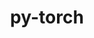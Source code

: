 ---
title: "py-torch"
layout: cache
categories: [package, develop-2024-11-17]
meta: {"versions": ["2.3.0", "2.4.1", "2.5.0", "2.5.1"], "compilers": ["apple-clang@=15.0.0", "gcc@=11.4.0", "gcc@=13.2.0"], "oss": ["ubuntu22.04", "ubuntu24.04", "ventura"], "platforms": ["darwin", "linux"], "targets": ["aarch64", "neoverse_v1", "x86_64_v3"], "stacks": ["e4s", "e4s-neoverse_v1", "ml-darwin-aarch64-mps", "ml-linux-aarch64-cpu", "ml-linux-aarch64-cuda", "ml-linux-x86_64-cpu", "ml-linux-x86_64-cuda", "root"], "num_specs": 41, "num_specs_by_stack": {"ml-darwin-aarch64-mps": 7, "root": 41, "e4s-neoverse_v1": 5, "e4s": 3, "ml-linux-aarch64-cuda": 6, "ml-linux-aarch64-cpu": 7, "ml-linux-x86_64-cpu": 7, "ml-linux-x86_64-cuda": 6}}
spec_details: [{"hash": "vdd7brz3i7qkhdzcrwqasze3eaazndyb", "compiler": "apple-clang@=15.0.0", "versions": ["2.5.1"], "os": "ventura", "platform": "darwin", "target": "aarch64", "variants": ["build_system=python_pip", "~caffe2", "~cuda", "~custom-protobuf", "~debug", "+distributed", "+fbgemm", "+gloo", "+kineto", "+metal", "~mkldnn", "+mpi", "+mps", "+numpy", "+onnx_ml", "+openmp", "~qnnpack", "~rocm", "+tensorpipe", "~test", "~ucc", "+xnnpack"], "stacks": ["ml-darwin-aarch64-mps", "root"], "size": "-", "tarball": "https://binaries.spack.io/develop-2024-11-17/build_cache/darwin-ventura-aarch64/apple-clang-15.0.0/py-torch-2.5.1/darwin-ventura-aarch64-apple-clang-15.0.0-py-torch-2.5.1-vdd7brz3i7qkhdzcrwqasze3eaazndyb.spack"}, {"hash": "mft3aklzo6woa2cs3fqqvhryiu5d6krr", "compiler": "apple-clang@=15.0.0", "versions": ["2.5.1"], "os": "ventura", "platform": "darwin", "target": "aarch64", "variants": ["build_system=python_pip", "~caffe2", "~cuda", "~custom-protobuf", "~debug", "+distributed", "+fbgemm", "+gloo", "+kineto", "+metal", "~mkldnn", "+mpi", "+mps", "+numpy", "+onnx_ml", "+openmp", "~qnnpack", "~rocm", "+tensorpipe", "~test", "~ucc", "+xnnpack"], "stacks": ["ml-darwin-aarch64-mps", "root"], "size": "-", "tarball": "https://binaries.spack.io/develop-2024-11-17/build_cache/darwin-ventura-aarch64/apple-clang-15.0.0/py-torch-2.5.1/darwin-ventura-aarch64-apple-clang-15.0.0-py-torch-2.5.1-mft3aklzo6woa2cs3fqqvhryiu5d6krr.spack"}, {"hash": "ej2rnmg4y6fpneuc5rsl2lxcr46qqv5u", "compiler": "apple-clang@=15.0.0", "versions": ["2.5.1"], "os": "ventura", "platform": "darwin", "target": "aarch64", "variants": ["build_system=python_pip", "~caffe2", "~cuda", "~custom-protobuf", "~debug", "+distributed", "+fbgemm", "+gloo", "+kineto", "+metal", "~mkldnn", "+mpi", "+mps", "+numpy", "+onnx_ml", "+openmp", "~qnnpack", "~rocm", "+tensorpipe", "~test", "~ucc", "+xnnpack"], "stacks": ["ml-darwin-aarch64-mps", "root"], "size": "-", "tarball": "https://binaries.spack.io/develop-2024-11-17/build_cache/darwin-ventura-aarch64/apple-clang-15.0.0/py-torch-2.5.1/darwin-ventura-aarch64-apple-clang-15.0.0-py-torch-2.5.1-ej2rnmg4y6fpneuc5rsl2lxcr46qqv5u.spack"}, {"hash": "z5r7r47w455dzqi66l3fyxfphqcr3jqh", "compiler": "apple-clang@=15.0.0", "versions": ["2.4.1"], "os": "ventura", "platform": "darwin", "target": "aarch64", "variants": ["build_system=python_pip", "~caffe2", "~cuda", "~custom-protobuf", "~debug", "+distributed", "+fbgemm", "+gloo", "+kineto", "+metal", "~mkldnn", "+mpi", "+mps", "+numpy", "+onnx_ml", "+openmp", "~qnnpack", "~rocm", "+tensorpipe", "~test", "~ucc", "+xnnpack"], "stacks": ["ml-darwin-aarch64-mps", "root"], "size": "-", "tarball": "https://binaries.spack.io/develop-2024-11-17/build_cache/darwin-ventura-aarch64/apple-clang-15.0.0/py-torch-2.4.1/darwin-ventura-aarch64-apple-clang-15.0.0-py-torch-2.4.1-z5r7r47w455dzqi66l3fyxfphqcr3jqh.spack"}, {"hash": "vdxnnsi55aqjrbiizkryekxupqmof6l6", "compiler": "apple-clang@=15.0.0", "versions": ["2.5.1"], "os": "ventura", "platform": "darwin", "target": "aarch64", "variants": ["build_system=python_pip", "~caffe2", "~cuda", "~custom-protobuf", "~debug", "+distributed", "+fbgemm", "+gloo", "+kineto", "+metal", "~mkldnn", "+mpi", "+mps", "+numpy", "+onnx_ml", "+openmp", "~qnnpack", "~rocm", "+tensorpipe", "~test", "~ucc", "+xnnpack"], "stacks": ["ml-darwin-aarch64-mps", "root"], "size": "-", "tarball": "https://binaries.spack.io/develop-2024-11-17/build_cache/darwin-ventura-aarch64/apple-clang-15.0.0/py-torch-2.5.1/darwin-ventura-aarch64-apple-clang-15.0.0-py-torch-2.5.1-vdxnnsi55aqjrbiizkryekxupqmof6l6.spack"}, {"hash": "ywcrknjku45gluthiqiu2kwfb4u2rk46", "compiler": "apple-clang@=15.0.0", "versions": ["2.3.0"], "os": "ventura", "platform": "darwin", "target": "aarch64", "variants": ["build_system=python_pip", "~caffe2", "~cuda", "~custom-protobuf", "~debug", "+distributed", "+fbgemm", "+gloo", "+kineto", "+metal", "~mkldnn", "+mpi", "+mps", "+numpy", "+onnx_ml", "+openmp", "~qnnpack", "~rocm", "+tensorpipe", "~test", "~ucc", "+xnnpack"], "stacks": ["ml-darwin-aarch64-mps", "root"], "size": "-", "tarball": "https://binaries.spack.io/develop-2024-11-17/build_cache/darwin-ventura-aarch64/apple-clang-15.0.0/py-torch-2.3.0/darwin-ventura-aarch64-apple-clang-15.0.0-py-torch-2.3.0-ywcrknjku45gluthiqiu2kwfb4u2rk46.spack"}, {"hash": "xi25soipwu5bk5tm3i5ia5qpbookyclm", "compiler": "apple-clang@=15.0.0", "versions": ["2.5.0"], "os": "ventura", "platform": "darwin", "target": "aarch64", "variants": ["build_system=python_pip", "~caffe2", "~cuda", "~custom-protobuf", "~debug", "+distributed", "+fbgemm", "+gloo", "+kineto", "+metal", "~mkldnn", "+mpi", "+mps", "+numpy", "+onnx_ml", "+openmp", "~qnnpack", "~rocm", "+tensorpipe", "~test", "~ucc", "+xnnpack"], "stacks": ["ml-darwin-aarch64-mps", "root"], "size": "-", "tarball": "https://binaries.spack.io/develop-2024-11-17/build_cache/darwin-ventura-aarch64/apple-clang-15.0.0/py-torch-2.5.0/darwin-ventura-aarch64-apple-clang-15.0.0-py-torch-2.5.0-xi25soipwu5bk5tm3i5ia5qpbookyclm.spack"}, {"hash": "xlhzmiqqd46qtrwmqduxoqidodlfbrwj", "compiler": "gcc@=11.4.0", "versions": ["2.5.1"], "os": "ubuntu22.04", "platform": "linux", "target": "neoverse_v1", "variants": ["build_system=python_pip", "~caffe2", "~cuda", "~custom-protobuf", "~debug", "+distributed", "+fbgemm", "+gloo", "+kineto", "~metal", "~mkldnn", "+mpi", "+numa", "+numpy", "+onnx_ml", "+openmp", "+qnnpack", "~rocm", "+tensorpipe", "~test", "~ucc", "+valgrind", "+xnnpack"], "stacks": ["e4s-neoverse_v1", "root"], "size": "-", "tarball": "https://binaries.spack.io/develop-2024-11-17/build_cache/linux-ubuntu22.04-neoverse_v1/gcc-11.4.0/py-torch-2.5.1/linux-ubuntu22.04-neoverse_v1-gcc-11.4.0-py-torch-2.5.1-xlhzmiqqd46qtrwmqduxoqidodlfbrwj.spack"}, {"hash": "2uoe2nkviad6v3kzaga3of4zqkqzbnr6", "compiler": "gcc@=11.4.0", "versions": ["2.5.1"], "os": "ubuntu22.04", "platform": "linux", "target": "neoverse_v1", "variants": ["build_system=python_pip", "~caffe2", "+cuda", "cuda_arch=75", "+cudnn", "~custom-protobuf", "~debug", "+distributed", "+fbgemm", "+gloo", "+kineto", "~magma", "~metal", "~mkldnn", "+mpi", "~nccl", "+numa", "+numpy", "+onnx_ml", "+openmp", "+qnnpack", "~rocm", "+tensorpipe", "~test", "~ucc", "+valgrind", "+xnnpack"], "stacks": ["e4s-neoverse_v1", "root"], "size": "-", "tarball": "https://binaries.spack.io/develop-2024-11-17/build_cache/linux-ubuntu22.04-neoverse_v1/gcc-11.4.0/py-torch-2.5.1/linux-ubuntu22.04-neoverse_v1-gcc-11.4.0-py-torch-2.5.1-2uoe2nkviad6v3kzaga3of4zqkqzbnr6.spack"}, {"hash": "f34fiz2mtspzjqjet5s7qf7dvnktxrgk", "compiler": "gcc@=11.4.0", "versions": ["2.5.1"], "os": "ubuntu22.04", "platform": "linux", "target": "neoverse_v1", "variants": ["build_system=python_pip", "~caffe2", "+cuda", "cuda_arch=90", "+cudnn", "~custom-protobuf", "~debug", "+distributed", "+fbgemm", "+gloo", "+kineto", "~magma", "~metal", "~mkldnn", "+mpi", "~nccl", "+numa", "+numpy", "+onnx_ml", "+openmp", "+qnnpack", "~rocm", "+tensorpipe", "~test", "~ucc", "+valgrind", "+xnnpack"], "stacks": ["e4s-neoverse_v1", "root"], "size": "-", "tarball": "https://binaries.spack.io/develop-2024-11-17/build_cache/linux-ubuntu22.04-neoverse_v1/gcc-11.4.0/py-torch-2.5.1/linux-ubuntu22.04-neoverse_v1-gcc-11.4.0-py-torch-2.5.1-f34fiz2mtspzjqjet5s7qf7dvnktxrgk.spack"}, {"hash": "n3tnzrtrtsyw4hawdsmbd2icgipeghja", "compiler": "gcc@=11.4.0", "versions": ["2.5.1"], "os": "ubuntu22.04", "platform": "linux", "target": "neoverse_v1", "variants": ["build_system=python_pip", "~caffe2", "+cuda", "cuda_arch=80", "+cudnn", "~custom-protobuf", "~debug", "+distributed", "+fbgemm", "+gloo", "+kineto", "~magma", "~metal", "~mkldnn", "+mpi", "~nccl", "+numa", "+numpy", "+onnx_ml", "+openmp", "+qnnpack", "~rocm", "+tensorpipe", "~test", "~ucc", "+valgrind", "+xnnpack"], "stacks": ["e4s-neoverse_v1", "root"], "size": "-", "tarball": "https://binaries.spack.io/develop-2024-11-17/build_cache/linux-ubuntu22.04-neoverse_v1/gcc-11.4.0/py-torch-2.5.1/linux-ubuntu22.04-neoverse_v1-gcc-11.4.0-py-torch-2.5.1-n3tnzrtrtsyw4hawdsmbd2icgipeghja.spack"}, {"hash": "uyxfmmt7ezlkoiqcii5codtg4sddlroj", "compiler": "gcc@=11.4.0", "versions": ["2.5.1"], "os": "ubuntu22.04", "platform": "linux", "target": "neoverse_v1", "variants": ["build_system=python_pip", "~caffe2", "~cuda", "~custom-protobuf", "~debug", "+distributed", "+fbgemm", "+gloo", "+kineto", "~metal", "~mkldnn", "+mpi", "+numa", "+numpy", "+onnx_ml", "+openmp", "+qnnpack", "~rocm", "+tensorpipe", "~test", "~ucc", "+valgrind", "+xnnpack"], "stacks": ["e4s-neoverse_v1", "root"], "size": "-", "tarball": "https://binaries.spack.io/develop-2024-11-17/build_cache/linux-ubuntu22.04-neoverse_v1/gcc-11.4.0/py-torch-2.5.1/linux-ubuntu22.04-neoverse_v1-gcc-11.4.0-py-torch-2.5.1-uyxfmmt7ezlkoiqcii5codtg4sddlroj.spack"}, {"hash": "gzjqclutdokg2uykszwxzdcssfmeffyc", "compiler": "gcc@=11.4.0", "versions": ["2.5.1"], "os": "ubuntu22.04", "platform": "linux", "target": "x86_64_v3", "variants": ["build_system=python_pip", "~caffe2", "~cuda", "~custom-protobuf", "~debug", "+distributed", "+fbgemm", "+gloo", "+kineto", "~metal", "+mkldnn", "+mpi", "+nnpack", "+numa", "+numpy", "+onnx_ml", "+openmp", "+qnnpack", "~rocm", "+tensorpipe", "~test", "~ucc", "+valgrind", "+xnnpack"], "stacks": ["e4s", "root"], "size": "-", "tarball": "https://binaries.spack.io/develop-2024-11-17/build_cache/linux-ubuntu22.04-x86_64_v3/gcc-11.4.0/py-torch-2.5.1/linux-ubuntu22.04-x86_64_v3-gcc-11.4.0-py-torch-2.5.1-gzjqclutdokg2uykszwxzdcssfmeffyc.spack"}, {"hash": "pxgcl4p3hogo3c3fydfdwpir6ccpvx7k", "compiler": "gcc@=11.4.0", "versions": ["2.5.1"], "os": "ubuntu22.04", "platform": "linux", "target": "x86_64_v3", "variants": ["build_system=python_pip", "~caffe2", "~cuda", "~custom-protobuf", "~debug", "+distributed", "+fbgemm", "+gloo", "+kineto", "~metal", "+mkldnn", "+mpi", "+nnpack", "+numa", "+numpy", "+onnx_ml", "+openmp", "+qnnpack", "~rocm", "+tensorpipe", "~test", "~ucc", "+valgrind", "+xnnpack"], "stacks": ["e4s", "root"], "size": "-", "tarball": "https://binaries.spack.io/develop-2024-11-17/build_cache/linux-ubuntu22.04-x86_64_v3/gcc-11.4.0/py-torch-2.5.1/linux-ubuntu22.04-x86_64_v3-gcc-11.4.0-py-torch-2.5.1-pxgcl4p3hogo3c3fydfdwpir6ccpvx7k.spack"}, {"hash": "yuvels7ufpuograc22fzynv67olbthrz", "compiler": "gcc@=11.4.0", "versions": ["2.5.1"], "os": "ubuntu22.04", "platform": "linux", "target": "x86_64_v3", "variants": ["build_system=python_pip", "~caffe2", "+cuda", "cuda_arch=80", "+cudnn", "~custom-protobuf", "~debug", "+distributed", "+fbgemm", "+gloo", "+kineto", "~magma", "~metal", "+mkldnn", "+mpi", "~nccl", "+nnpack", "+numa", "+numpy", "+onnx_ml", "+openmp", "+qnnpack", "~rocm", "+tensorpipe", "~test", "~ucc", "+valgrind", "+xnnpack"], "stacks": ["e4s", "root"], "size": "-", "tarball": "https://binaries.spack.io/develop-2024-11-17/build_cache/linux-ubuntu22.04-x86_64_v3/gcc-11.4.0/py-torch-2.5.1/linux-ubuntu22.04-x86_64_v3-gcc-11.4.0-py-torch-2.5.1-yuvels7ufpuograc22fzynv67olbthrz.spack"}, {"hash": "fn6dwjncjxumrv7hcmcuhavlf5kyhw6i", "compiler": "gcc@=13.2.0", "versions": ["2.5.1"], "os": "ubuntu24.04", "platform": "linux", "target": "aarch64", "variants": ["build_system=python_pip", "~caffe2", "+cuda", "cuda_arch=80", "+cudnn", "~custom-protobuf", "~debug", "+distributed", "+fbgemm", "+gloo", "+kineto", "+magma", "~metal", "~mkldnn", "+mpi", "+nccl", "+numa", "+numpy", "+onnx_ml", "+openmp", "+qnnpack", "~rocm", "+tensorpipe", "~test", "~ucc", "+valgrind", "+xnnpack"], "stacks": ["ml-linux-aarch64-cuda", "root"], "size": "-", "tarball": "https://binaries.spack.io/develop-2024-11-17/build_cache/linux-ubuntu24.04-aarch64/gcc-13.2.0/py-torch-2.5.1/linux-ubuntu24.04-aarch64-gcc-13.2.0-py-torch-2.5.1-fn6dwjncjxumrv7hcmcuhavlf5kyhw6i.spack"}, {"hash": "li5vyj6ez7i76pv27svuzqdh2msfmzar", "compiler": "gcc@=13.2.0", "versions": ["2.5.1"], "os": "ubuntu24.04", "platform": "linux", "target": "aarch64", "variants": ["build_system=python_pip", "~caffe2", "~cuda", "~custom-protobuf", "~debug", "+distributed", "+fbgemm", "+gloo", "+kineto", "~metal", "~mkldnn", "+mpi", "+numa", "+numpy", "+onnx_ml", "+openmp", "+qnnpack", "~rocm", "+tensorpipe", "~test", "~ucc", "+valgrind", "+xnnpack"], "stacks": ["ml-linux-aarch64-cpu", "root"], "size": "-", "tarball": "https://binaries.spack.io/develop-2024-11-17/build_cache/linux-ubuntu24.04-aarch64/gcc-13.2.0/py-torch-2.5.1/linux-ubuntu24.04-aarch64-gcc-13.2.0-py-torch-2.5.1-li5vyj6ez7i76pv27svuzqdh2msfmzar.spack"}, {"hash": "lqfg2taig2vgspoaznrwkazwi7zrykj4", "compiler": "gcc@=13.2.0", "versions": ["2.5.1"], "os": "ubuntu24.04", "platform": "linux", "target": "aarch64", "variants": ["build_system=python_pip", "~caffe2", "~cuda", "~custom-protobuf", "~debug", "+distributed", "+fbgemm", "+gloo", "+kineto", "~metal", "~mkldnn", "+mpi", "+numa", "+numpy", "+onnx_ml", "+openmp", "+qnnpack", "~rocm", "+tensorpipe", "~test", "~ucc", "+valgrind", "+xnnpack"], "stacks": ["ml-linux-aarch64-cpu", "root"], "size": "-", "tarball": "https://binaries.spack.io/develop-2024-11-17/build_cache/linux-ubuntu24.04-aarch64/gcc-13.2.0/py-torch-2.5.1/linux-ubuntu24.04-aarch64-gcc-13.2.0-py-torch-2.5.1-lqfg2taig2vgspoaznrwkazwi7zrykj4.spack"}, {"hash": "xegv6kqqxpfclhlhk54ii3tataw747x3", "compiler": "gcc@=13.2.0", "versions": ["2.5.1"], "os": "ubuntu24.04", "platform": "linux", "target": "aarch64", "variants": ["build_system=python_pip", "~caffe2", "+cuda", "cuda_arch=80", "+cudnn", "~custom-protobuf", "~debug", "+distributed", "+fbgemm", "+gloo", "+kineto", "+magma", "~metal", "~mkldnn", "+mpi", "+nccl", "+numa", "+numpy", "+onnx_ml", "+openmp", "+qnnpack", "~rocm", "+tensorpipe", "~test", "~ucc", "+valgrind", "+xnnpack"], "stacks": ["ml-linux-aarch64-cuda", "root"], "size": "-", "tarball": "https://binaries.spack.io/develop-2024-11-17/build_cache/linux-ubuntu24.04-aarch64/gcc-13.2.0/py-torch-2.5.1/linux-ubuntu24.04-aarch64-gcc-13.2.0-py-torch-2.5.1-xegv6kqqxpfclhlhk54ii3tataw747x3.spack"}, {"hash": "seinjmnc3wfesjz7v5vod5kpaefs5et3", "compiler": "gcc@=13.2.0", "versions": ["2.5.1"], "os": "ubuntu24.04", "platform": "linux", "target": "aarch64", "variants": ["build_system=python_pip", "~caffe2", "+cuda", "cuda_arch=80", "+cudnn", "~custom-protobuf", "~debug", "+distributed", "+fbgemm", "+gloo", "+kineto", "+magma", "~metal", "~mkldnn", "+mpi", "+nccl", "+numa", "+numpy", "+onnx_ml", "+openmp", "+qnnpack", "~rocm", "+tensorpipe", "~test", "~ucc", "+valgrind", "+xnnpack"], "stacks": ["ml-linux-aarch64-cuda", "root"], "size": "-", "tarball": "https://binaries.spack.io/develop-2024-11-17/build_cache/linux-ubuntu24.04-aarch64/gcc-13.2.0/py-torch-2.5.1/linux-ubuntu24.04-aarch64-gcc-13.2.0-py-torch-2.5.1-seinjmnc3wfesjz7v5vod5kpaefs5et3.spack"}, {"hash": "6e3yjfpwwrbhuo7ibbacuabdt7jrulgv", "compiler": "gcc@=13.2.0", "versions": ["2.5.1"], "os": "ubuntu24.04", "platform": "linux", "target": "aarch64", "variants": ["build_system=python_pip", "~caffe2", "~cuda", "~custom-protobuf", "~debug", "+distributed", "+fbgemm", "+gloo", "+kineto", "~metal", "~mkldnn", "+mpi", "+numa", "+numpy", "+onnx_ml", "+openmp", "+qnnpack", "~rocm", "+tensorpipe", "~test", "~ucc", "+valgrind", "+xnnpack"], "stacks": ["ml-linux-aarch64-cpu", "root"], "size": "-", "tarball": "https://binaries.spack.io/develop-2024-11-17/build_cache/linux-ubuntu24.04-aarch64/gcc-13.2.0/py-torch-2.5.1/linux-ubuntu24.04-aarch64-gcc-13.2.0-py-torch-2.5.1-6e3yjfpwwrbhuo7ibbacuabdt7jrulgv.spack"}, {"hash": "bkr6nt6j4jgfiqegggw4z6zdgyxsle4p", "compiler": "gcc@=13.2.0", "versions": ["2.4.1"], "os": "ubuntu24.04", "platform": "linux", "target": "aarch64", "variants": ["build_system=python_pip", "~caffe2", "~cuda", "~custom-protobuf", "~debug", "+distributed", "+fbgemm", "+gloo", "+kineto", "~metal", "~mkldnn", "+mpi", "+numa", "+numpy", "+onnx_ml", "+openmp", "+qnnpack", "~rocm", "+tensorpipe", "~test", "~ucc", "+valgrind", "+xnnpack"], "stacks": ["ml-linux-aarch64-cpu", "root"], "size": "-", "tarball": "https://binaries.spack.io/develop-2024-11-17/build_cache/linux-ubuntu24.04-aarch64/gcc-13.2.0/py-torch-2.4.1/linux-ubuntu24.04-aarch64-gcc-13.2.0-py-torch-2.4.1-bkr6nt6j4jgfiqegggw4z6zdgyxsle4p.spack"}, {"hash": "264jm5iggg3vrfakvb6wnybsy442ihrg", "compiler": "gcc@=13.2.0", "versions": ["2.4.1"], "os": "ubuntu24.04", "platform": "linux", "target": "aarch64", "variants": ["build_system=python_pip", "~caffe2", "+cuda", "cuda_arch=80", "+cudnn", "~custom-protobuf", "~debug", "+distributed", "+fbgemm", "+gloo", "+kineto", "+magma", "~metal", "~mkldnn", "+mpi", "+nccl", "+numa", "+numpy", "+onnx_ml", "+openmp", "+qnnpack", "~rocm", "+tensorpipe", "~test", "~ucc", "+valgrind", "+xnnpack"], "stacks": ["ml-linux-aarch64-cuda", "root"], "size": "-", "tarball": "https://binaries.spack.io/develop-2024-11-17/build_cache/linux-ubuntu24.04-aarch64/gcc-13.2.0/py-torch-2.4.1/linux-ubuntu24.04-aarch64-gcc-13.2.0-py-torch-2.4.1-264jm5iggg3vrfakvb6wnybsy442ihrg.spack"}, {"hash": "zcmz5m3bhitd5xsc5vv77ydi26qhbk4n", "compiler": "gcc@=13.2.0", "versions": ["2.5.1"], "os": "ubuntu24.04", "platform": "linux", "target": "aarch64", "variants": ["build_system=python_pip", "~caffe2", "+cuda", "cuda_arch=80", "+cudnn", "~custom-protobuf", "~debug", "+distributed", "+fbgemm", "+gloo", "+kineto", "+magma", "~metal", "~mkldnn", "+mpi", "+nccl", "+numa", "+numpy", "+onnx_ml", "+openmp", "+qnnpack", "~rocm", "+tensorpipe", "~test", "~ucc", "+valgrind", "+xnnpack"], "stacks": ["ml-linux-aarch64-cuda", "root"], "size": "-", "tarball": "https://binaries.spack.io/develop-2024-11-17/build_cache/linux-ubuntu24.04-aarch64/gcc-13.2.0/py-torch-2.5.1/linux-ubuntu24.04-aarch64-gcc-13.2.0-py-torch-2.5.1-zcmz5m3bhitd5xsc5vv77ydi26qhbk4n.spack"}, {"hash": "3gxzfutww7xxsste37yyexozq2vtqu3r", "compiler": "gcc@=13.2.0", "versions": ["2.5.1"], "os": "ubuntu24.04", "platform": "linux", "target": "aarch64", "variants": ["build_system=python_pip", "~caffe2", "~cuda", "~custom-protobuf", "~debug", "+distributed", "+fbgemm", "+gloo", "+kineto", "~metal", "~mkldnn", "+mpi", "+numa", "+numpy", "+onnx_ml", "+openmp", "+qnnpack", "~rocm", "+tensorpipe", "~test", "~ucc", "+valgrind", "+xnnpack"], "stacks": ["ml-linux-aarch64-cpu", "root"], "size": "-", "tarball": "https://binaries.spack.io/develop-2024-11-17/build_cache/linux-ubuntu24.04-aarch64/gcc-13.2.0/py-torch-2.5.1/linux-ubuntu24.04-aarch64-gcc-13.2.0-py-torch-2.5.1-3gxzfutww7xxsste37yyexozq2vtqu3r.spack"}, {"hash": "wqwf2r7qwyjik5pxwwvsodzwc7gyyenu", "compiler": "gcc@=13.2.0", "versions": ["2.3.0"], "os": "ubuntu24.04", "platform": "linux", "target": "aarch64", "variants": ["build_system=python_pip", "~caffe2", "~cuda", "~custom-protobuf", "~debug", "+distributed", "+fbgemm", "+gloo", "+kineto", "~metal", "~mkldnn", "+mpi", "+numa", "+numpy", "+onnx_ml", "+openmp", "+qnnpack", "~rocm", "+tensorpipe", "~test", "~ucc", "+valgrind", "+xnnpack"], "stacks": ["ml-linux-aarch64-cpu", "root"], "size": "-", "tarball": "https://binaries.spack.io/develop-2024-11-17/build_cache/linux-ubuntu24.04-aarch64/gcc-13.2.0/py-torch-2.3.0/linux-ubuntu24.04-aarch64-gcc-13.2.0-py-torch-2.3.0-wqwf2r7qwyjik5pxwwvsodzwc7gyyenu.spack"}, {"hash": "azkogdiik74mkxdxjzje7zrifqiuf4xw", "compiler": "gcc@=13.2.0", "versions": ["2.5.0"], "os": "ubuntu24.04", "platform": "linux", "target": "aarch64", "variants": ["build_system=python_pip", "~caffe2", "~cuda", "~custom-protobuf", "~debug", "+distributed", "+fbgemm", "+gloo", "+kineto", "~metal", "~mkldnn", "+mpi", "+numa", "+numpy", "+onnx_ml", "+openmp", "+qnnpack", "~rocm", "+tensorpipe", "~test", "~ucc", "+valgrind", "+xnnpack"], "stacks": ["ml-linux-aarch64-cpu", "root"], "size": "-", "tarball": "https://binaries.spack.io/develop-2024-11-17/build_cache/linux-ubuntu24.04-aarch64/gcc-13.2.0/py-torch-2.5.0/linux-ubuntu24.04-aarch64-gcc-13.2.0-py-torch-2.5.0-azkogdiik74mkxdxjzje7zrifqiuf4xw.spack"}, {"hash": "gpvtglbtsydqxmpevj2yz3of47vxvvik", "compiler": "gcc@=13.2.0", "versions": ["2.5.0"], "os": "ubuntu24.04", "platform": "linux", "target": "aarch64", "variants": ["build_system=python_pip", "~caffe2", "+cuda", "cuda_arch=80", "+cudnn", "~custom-protobuf", "~debug", "+distributed", "+fbgemm", "+gloo", "+kineto", "+magma", "~metal", "~mkldnn", "+mpi", "+nccl", "+numa", "+numpy", "+onnx_ml", "+openmp", "+qnnpack", "~rocm", "+tensorpipe", "~test", "~ucc", "+valgrind", "+xnnpack"], "stacks": ["ml-linux-aarch64-cuda", "root"], "size": "-", "tarball": "https://binaries.spack.io/develop-2024-11-17/build_cache/linux-ubuntu24.04-aarch64/gcc-13.2.0/py-torch-2.5.0/linux-ubuntu24.04-aarch64-gcc-13.2.0-py-torch-2.5.0-gpvtglbtsydqxmpevj2yz3of47vxvvik.spack"}, {"hash": "u26glk6zwbcx6f4yheh6dbstxk72c6lk", "compiler": "gcc@=13.2.0", "versions": ["2.5.1"], "os": "ubuntu24.04", "platform": "linux", "target": "x86_64_v3", "variants": ["build_system=python_pip", "~caffe2", "~cuda", "~custom-protobuf", "~debug", "+distributed", "+fbgemm", "+gloo", "+kineto", "~metal", "+mkldnn", "+mpi", "+nnpack", "+numa", "+numpy", "+onnx_ml", "+openmp", "+qnnpack", "~rocm", "+tensorpipe", "~test", "~ucc", "+valgrind", "+xnnpack"], "stacks": ["ml-linux-x86_64-cpu", "root"], "size": "-", "tarball": "https://binaries.spack.io/develop-2024-11-17/build_cache/linux-ubuntu24.04-x86_64_v3/gcc-13.2.0/py-torch-2.5.1/linux-ubuntu24.04-x86_64_v3-gcc-13.2.0-py-torch-2.5.1-u26glk6zwbcx6f4yheh6dbstxk72c6lk.spack"}, {"hash": "2dvenad66k7w6bf6b2i2xxcz5enkkq6i", "compiler": "gcc@=13.2.0", "versions": ["2.5.1"], "os": "ubuntu24.04", "platform": "linux", "target": "x86_64_v3", "variants": ["build_system=python_pip", "~caffe2", "+cuda", "cuda_arch=80", "+cudnn", "~custom-protobuf", "~debug", "+distributed", "+fbgemm", "+gloo", "+kineto", "+magma", "~metal", "+mkldnn", "+mpi", "+nccl", "+nnpack", "+numa", "+numpy", "+onnx_ml", "+openmp", "+qnnpack", "~rocm", "+tensorpipe", "~test", "~ucc", "+valgrind", "+xnnpack"], "stacks": ["root", "ml-linux-x86_64-cuda"], "size": "-", "tarball": "https://binaries.spack.io/develop-2024-11-17/build_cache/linux-ubuntu24.04-x86_64_v3/gcc-13.2.0/py-torch-2.5.1/linux-ubuntu24.04-x86_64_v3-gcc-13.2.0-py-torch-2.5.1-2dvenad66k7w6bf6b2i2xxcz5enkkq6i.spack"}, {"hash": "kz5bnoho6dy5x2xomsf6ycgu6sepjj4g", "compiler": "gcc@=13.2.0", "versions": ["2.5.1"], "os": "ubuntu24.04", "platform": "linux", "target": "x86_64_v3", "variants": ["build_system=python_pip", "~caffe2", "~cuda", "~custom-protobuf", "~debug", "+distributed", "+fbgemm", "+gloo", "+kineto", "~metal", "+mkldnn", "+mpi", "+nnpack", "+numa", "+numpy", "+onnx_ml", "+openmp", "+qnnpack", "~rocm", "+tensorpipe", "~test", "~ucc", "+valgrind", "+xnnpack"], "stacks": ["ml-linux-x86_64-cpu", "root"], "size": "-", "tarball": "https://binaries.spack.io/develop-2024-11-17/build_cache/linux-ubuntu24.04-x86_64_v3/gcc-13.2.0/py-torch-2.5.1/linux-ubuntu24.04-x86_64_v3-gcc-13.2.0-py-torch-2.5.1-kz5bnoho6dy5x2xomsf6ycgu6sepjj4g.spack"}, {"hash": "ymyb7iziqdlngkqlsqwmwu6652tdgtu4", "compiler": "gcc@=13.2.0", "versions": ["2.5.1"], "os": "ubuntu24.04", "platform": "linux", "target": "x86_64_v3", "variants": ["build_system=python_pip", "~caffe2", "+cuda", "cuda_arch=80", "+cudnn", "~custom-protobuf", "~debug", "+distributed", "+fbgemm", "+gloo", "+kineto", "+magma", "~metal", "+mkldnn", "+mpi", "+nccl", "+nnpack", "+numa", "+numpy", "+onnx_ml", "+openmp", "+qnnpack", "~rocm", "+tensorpipe", "~test", "~ucc", "+valgrind", "+xnnpack"], "stacks": ["root", "ml-linux-x86_64-cuda"], "size": "-", "tarball": "https://binaries.spack.io/develop-2024-11-17/build_cache/linux-ubuntu24.04-x86_64_v3/gcc-13.2.0/py-torch-2.5.1/linux-ubuntu24.04-x86_64_v3-gcc-13.2.0-py-torch-2.5.1-ymyb7iziqdlngkqlsqwmwu6652tdgtu4.spack"}, {"hash": "vldzqz4eqxskk54u66rpqydyrz4d5mz3", "compiler": "gcc@=13.2.0", "versions": ["2.5.1"], "os": "ubuntu24.04", "platform": "linux", "target": "x86_64_v3", "variants": ["build_system=python_pip", "~caffe2", "+cuda", "cuda_arch=80", "+cudnn", "~custom-protobuf", "~debug", "+distributed", "+fbgemm", "+gloo", "+kineto", "+magma", "~metal", "+mkldnn", "+mpi", "+nccl", "+nnpack", "+numa", "+numpy", "+onnx_ml", "+openmp", "+qnnpack", "~rocm", "+tensorpipe", "~test", "~ucc", "+valgrind", "+xnnpack"], "stacks": ["root", "ml-linux-x86_64-cuda"], "size": "-", "tarball": "https://binaries.spack.io/develop-2024-11-17/build_cache/linux-ubuntu24.04-x86_64_v3/gcc-13.2.0/py-torch-2.5.1/linux-ubuntu24.04-x86_64_v3-gcc-13.2.0-py-torch-2.5.1-vldzqz4eqxskk54u66rpqydyrz4d5mz3.spack"}, {"hash": "3doysp66d3vi5qidxymurrch4plu4rwc", "compiler": "gcc@=13.2.0", "versions": ["2.5.1"], "os": "ubuntu24.04", "platform": "linux", "target": "x86_64_v3", "variants": ["build_system=python_pip", "~caffe2", "~cuda", "~custom-protobuf", "~debug", "+distributed", "+fbgemm", "+gloo", "+kineto", "~metal", "+mkldnn", "+mpi", "+nnpack", "+numa", "+numpy", "+onnx_ml", "+openmp", "+qnnpack", "~rocm", "+tensorpipe", "~test", "~ucc", "+valgrind", "+xnnpack"], "stacks": ["ml-linux-x86_64-cpu", "root"], "size": "-", "tarball": "https://binaries.spack.io/develop-2024-11-17/build_cache/linux-ubuntu24.04-x86_64_v3/gcc-13.2.0/py-torch-2.5.1/linux-ubuntu24.04-x86_64_v3-gcc-13.2.0-py-torch-2.5.1-3doysp66d3vi5qidxymurrch4plu4rwc.spack"}, {"hash": "5kp324zpponmrvrd74ra4zbqkxaw3btj", "compiler": "gcc@=13.2.0", "versions": ["2.4.1"], "os": "ubuntu24.04", "platform": "linux", "target": "x86_64_v3", "variants": ["build_system=python_pip", "~caffe2", "~cuda", "~custom-protobuf", "~debug", "+distributed", "+fbgemm", "+gloo", "+kineto", "~metal", "+mkldnn", "+mpi", "+nnpack", "+numa", "+numpy", "+onnx_ml", "+openmp", "+qnnpack", "~rocm", "+tensorpipe", "~test", "~ucc", "+valgrind", "+xnnpack"], "stacks": ["ml-linux-x86_64-cpu", "root"], "size": "-", "tarball": "https://binaries.spack.io/develop-2024-11-17/build_cache/linux-ubuntu24.04-x86_64_v3/gcc-13.2.0/py-torch-2.4.1/linux-ubuntu24.04-x86_64_v3-gcc-13.2.0-py-torch-2.4.1-5kp324zpponmrvrd74ra4zbqkxaw3btj.spack"}, {"hash": "tgmaoqq7alqafuudosojyiiab52s6px3", "compiler": "gcc@=13.2.0", "versions": ["2.4.1"], "os": "ubuntu24.04", "platform": "linux", "target": "x86_64_v3", "variants": ["build_system=python_pip", "~caffe2", "+cuda", "cuda_arch=80", "+cudnn", "~custom-protobuf", "~debug", "+distributed", "+fbgemm", "+gloo", "+kineto", "+magma", "~metal", "+mkldnn", "+mpi", "+nccl", "+nnpack", "+numa", "+numpy", "+onnx_ml", "+openmp", "+qnnpack", "~rocm", "+tensorpipe", "~test", "~ucc", "+valgrind", "+xnnpack"], "stacks": ["root", "ml-linux-x86_64-cuda"], "size": "-", "tarball": "https://binaries.spack.io/develop-2024-11-17/build_cache/linux-ubuntu24.04-x86_64_v3/gcc-13.2.0/py-torch-2.4.1/linux-ubuntu24.04-x86_64_v3-gcc-13.2.0-py-torch-2.4.1-tgmaoqq7alqafuudosojyiiab52s6px3.spack"}, {"hash": "bgiik5cnodcji2txhmadslh5vovfzuiq", "compiler": "gcc@=13.2.0", "versions": ["2.5.1"], "os": "ubuntu24.04", "platform": "linux", "target": "x86_64_v3", "variants": ["build_system=python_pip", "~caffe2", "~cuda", "~custom-protobuf", "~debug", "+distributed", "+fbgemm", "+gloo", "+kineto", "~metal", "+mkldnn", "+mpi", "+nnpack", "+numa", "+numpy", "+onnx_ml", "+openmp", "+qnnpack", "~rocm", "+tensorpipe", "~test", "~ucc", "+valgrind", "+xnnpack"], "stacks": ["ml-linux-x86_64-cpu", "root"], "size": "-", "tarball": "https://binaries.spack.io/develop-2024-11-17/build_cache/linux-ubuntu24.04-x86_64_v3/gcc-13.2.0/py-torch-2.5.1/linux-ubuntu24.04-x86_64_v3-gcc-13.2.0-py-torch-2.5.1-bgiik5cnodcji2txhmadslh5vovfzuiq.spack"}, {"hash": "jekbvh63hmfjtys2tpq3k7yv6f64rjxd", "compiler": "gcc@=13.2.0", "versions": ["2.5.1"], "os": "ubuntu24.04", "platform": "linux", "target": "x86_64_v3", "variants": ["build_system=python_pip", "~caffe2", "+cuda", "cuda_arch=80", "+cudnn", "~custom-protobuf", "~debug", "+distributed", "+fbgemm", "+gloo", "+kineto", "+magma", "~metal", "+mkldnn", "+mpi", "+nccl", "+nnpack", "+numa", "+numpy", "+onnx_ml", "+openmp", "+qnnpack", "~rocm", "+tensorpipe", "~test", "~ucc", "+valgrind", "+xnnpack"], "stacks": ["root", "ml-linux-x86_64-cuda"], "size": "-", "tarball": "https://binaries.spack.io/develop-2024-11-17/build_cache/linux-ubuntu24.04-x86_64_v3/gcc-13.2.0/py-torch-2.5.1/linux-ubuntu24.04-x86_64_v3-gcc-13.2.0-py-torch-2.5.1-jekbvh63hmfjtys2tpq3k7yv6f64rjxd.spack"}, {"hash": "3su5nnrczt62hpp6e7xxnn3m3glmwctt", "compiler": "gcc@=13.2.0", "versions": ["2.3.0"], "os": "ubuntu24.04", "platform": "linux", "target": "x86_64_v3", "variants": ["build_system=python_pip", "~caffe2", "~cuda", "~custom-protobuf", "~debug", "+distributed", "+fbgemm", "+gloo", "+kineto", "~metal", "+mkldnn", "+mpi", "+nnpack", "+numa", "+numpy", "+onnx_ml", "+openmp", "+qnnpack", "~rocm", "+tensorpipe", "~test", "~ucc", "+valgrind", "+xnnpack"], "stacks": ["ml-linux-x86_64-cpu", "root"], "size": "-", "tarball": "https://binaries.spack.io/develop-2024-11-17/build_cache/linux-ubuntu24.04-x86_64_v3/gcc-13.2.0/py-torch-2.3.0/linux-ubuntu24.04-x86_64_v3-gcc-13.2.0-py-torch-2.3.0-3su5nnrczt62hpp6e7xxnn3m3glmwctt.spack"}, {"hash": "amlreuglgcbi7t6wtqceakg46ojhevww", "compiler": "gcc@=13.2.0", "versions": ["2.5.0"], "os": "ubuntu24.04", "platform": "linux", "target": "x86_64_v3", "variants": ["build_system=python_pip", "~caffe2", "~cuda", "~custom-protobuf", "~debug", "+distributed", "+fbgemm", "+gloo", "+kineto", "~metal", "+mkldnn", "+mpi", "+nnpack", "+numa", "+numpy", "+onnx_ml", "+openmp", "+qnnpack", "~rocm", "+tensorpipe", "~test", "~ucc", "+valgrind", "+xnnpack"], "stacks": ["ml-linux-x86_64-cpu", "root"], "size": "-", "tarball": "https://binaries.spack.io/develop-2024-11-17/build_cache/linux-ubuntu24.04-x86_64_v3/gcc-13.2.0/py-torch-2.5.0/linux-ubuntu24.04-x86_64_v3-gcc-13.2.0-py-torch-2.5.0-amlreuglgcbi7t6wtqceakg46ojhevww.spack"}, {"hash": "ngyv4a2l3syt4ytooyfu7u7mwtvuvu53", "compiler": "gcc@=13.2.0", "versions": ["2.5.0"], "os": "ubuntu24.04", "platform": "linux", "target": "x86_64_v3", "variants": ["build_system=python_pip", "~caffe2", "+cuda", "cuda_arch=80", "+cudnn", "~custom-protobuf", "~debug", "+distributed", "+fbgemm", "+gloo", "+kineto", "+magma", "~metal", "+mkldnn", "+mpi", "+nccl", "+nnpack", "+numa", "+numpy", "+onnx_ml", "+openmp", "+qnnpack", "~rocm", "+tensorpipe", "~test", "~ucc", "+valgrind", "+xnnpack"], "stacks": ["root", "ml-linux-x86_64-cuda"], "size": "-", "tarball": "https://binaries.spack.io/develop-2024-11-17/build_cache/linux-ubuntu24.04-x86_64_v3/gcc-13.2.0/py-torch-2.5.0/linux-ubuntu24.04-x86_64_v3-gcc-13.2.0-py-torch-2.5.0-ngyv4a2l3syt4ytooyfu7u7mwtvuvu53.spack"}]
---